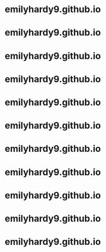 # emilyhardy9.github.io
# emilyhardy9.github.io
# emilyhardy9.github.io
# emilyhardy9.github.io
# emilyhardy9.github.io
# emilyhardy9.github.io
# emilyhardy9.github.io
# emilyhardy9.github.io
# emilyhardy9.github.io
# emilyhardy9.github.io
# emilyhardy9.github.io
